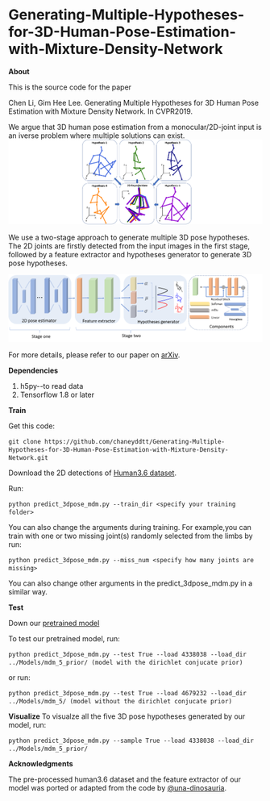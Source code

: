 # Generating-Multiple-Hypotheses-for-3D-Human-Pose-Estimation-with-Mixture-Density-Network

**About**

This is the source code for the paper

Chen Li, Gim Hee Lee. Generating Multiple Hypotheses for 3D Human Pose Estimation with Mixture Density Network. In CVPR2019. 

We argue that 3D human pose estimation from a monocular/2D-joint input is an iverse problem where multiple solutions can exist.
![Problem illustration](problem_illustration.png)

We use a two-stage approach to generate multiple 3D pose hypotheses. The 2D joints are firstly detected from the input images in the first stage, followed by a feature extractor and hypotheses generator to generate 3D pose hypotheses.

![Network architecture](Network.png)

For more details, please refer to our paper on [arXiv](https://arxiv.org/pdf/1904.05547.pdf).

**Dependencies**
1. h5py--to read data
2. Tensorflow 1.8 or later

**Train**

Get this code:
```
git clone https://github.com/chaneyddtt/Generating-Multiple-Hypotheses-for-3D-Human-Pose-Estimation-with-Mixture-Density-Network.git 
```
Download the 2D detections of [Human3.6 dataset](https://github.com/una-dinosauria/3d-pose-baseline).

Run:
```
python predict_3dpose_mdm.py --train_dir <specify your training folder>
```
You can also change the arguments during training. For example,you can train with one or two missing joint(s) randomly selected from the limbs by run:
```
python predict_3dpose_mdm.py --miss_num <specify how many joints are missing>
```
You can also change other arguments in the predict_3dpose_mdm.py in a similar way.

 **Test**

Down our [pretrained model](https://drive.google.com/open?id=1ndJyuVL-7fbhw-G654m5U8tHogcQIftT)
 
To test our pretrained model, run:
```
python predict_3dpose_mdm.py --test True --load 4338038 --load_dir ../Models/mdm_5_prior/ (model with the dirichlet conjucate prior)
```
or run:
```
python predict_3dpose_mdm.py --test True --load 4679232 --load_dir ../Models/mdm_5/ (model without the dirichlet conjucate prior)
```
**Visualize**
To visualze all the five 3D pose hypotheses generated by our model, run:
```
python predict_3dpose_mdm.py --sample True --load 4338038 --load_dir ../Models/mdm_5_prior/ 
```


**Acknowledgments**

The pre-processed human3.6 dataset and the feature extractor of our model was ported or adapted from the code by [@una-dinosauria](https://github.com/una-dinosauria/3d-pose-baseline).

